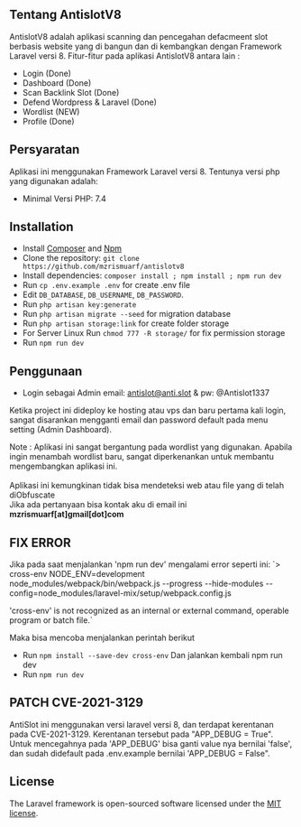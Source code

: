 ## Tentang AntislotV8

AntislotV8 adalah aplikasi scanning dan pencegahan defacmeent slot berbasis website yang di bangun dan di kembangkan dengan Framework Laravel versi 8. Fitur-fitur pada aplikasi AntislotV8 antara lain :

-   Login (Done)
-   Dashboard (Done)
-   Scan Backlink Slot (Done)
-   Defend Wordpress & Laravel (Done)
-   Wordlist (NEW)
-   Profile (Done)

## Persyaratan

Aplikasi ini menggunakan Framework Laravel versi 8. Tentunya versi php yang digunakan adalah:

-   Minimal Versi PHP: 7.4

## Installation

-   Install [Composer](https://getcomposer.org/download) and [Npm](https://nodejs.org/en/download)
-   Clone the repository: `git clone https://github.com/mzrismuarf/antislotv8`
-   Install dependencies: `composer install ; npm install ; npm run dev`
-   Run `cp .env.example .env` for create .env file
-   Edit `DB_DATABASE`, `DB_USERNAME`, `DB_PASSWORD`.
-   Run `php artisan key:generate`
-   Run `php artisan migrate --seed` for migration database
-   Run `php artisan storage:link` for create folder storage
-   For Server Linux Run `chmod 777 -R storage/` for fix permission storage
-   Run `npm run dev`

## Penggunaan

-   Login sebagai Admin email: antislot@anti.slot & pw: @Antislot1337

Ketika project ini dideploy ke hosting atau vps dan baru pertama kali login, sangat disarankan mengganti email dan password default pada menu setting (Admin Dashboard). 

Note : Aplikasi ini sangat bergantung pada wordlist yang digunakan. Apabila ingin menambah wordlist baru, sangat diperkenankan untuk membantu mengembangkan aplikasi ini.<br>
<br>
Aplikasi ini kemungkinan tidak bisa mendeteksi web atau file yang di telah diObfuscate
<br>
Jika ada pertanyaan bisa kontak aku di email ini <b>mzrismuarf[at]gmail[dot]com</b>

</p>

## FIX ERROR
Jika pada saat menjalankan 'npm run dev' mengalami error seperti ini:
`> cross-env NODE_ENV=development node_modules/webpack/bin/webpack.js --progress --hide-modules --config=node_modules/laravel-mix/setup/webpack.config.js

'cross-env' is not recognized as an internal or external command,
operable program or batch file.`

Maka bisa mencoba menjalankan perintah berikut
-   Run `npm install --save-dev cross-env`
Dan jalankan kembali npm run dev
-   Run `npm run dev`

## PATCH CVE-2021-3129

AntiSlot ini menggunakan versi laravel versi 8, dan terdapat kerentanan pada CVE-2021-3129. Kerentanan tersebut pada "APP_DEBUG = True". Untuk mencegahnya pada 'APP_DEBUG' bisa ganti value nya bernilai 'false', dan sudah didefault pada .env.example bernilai 'APP_DEBUG = False".

## License

The Laravel framework is open-sourced software licensed under the [MIT license](https://opensource.org/licenses/MIT).
